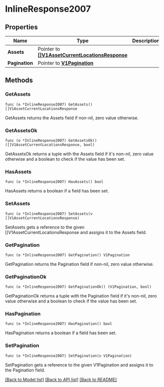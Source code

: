 # InlineResponse2007

## Properties

Name | Type | Description | Notes
------------ | ------------- | ------------- | -------------
**Assets** | Pointer to [**[]V1AssetCurrentLocationsResponse**](V1AssetCurrentLocationsResponse.md) |  | [optional] 
**Pagination** | Pointer to [**V1Pagination**](V1Pagination.md) |  | [optional] 

## Methods

### GetAssets

`func (o *InlineResponse2007) GetAssets() []V1AssetCurrentLocationsResponse`

GetAssets returns the Assets field if non-nil, zero value otherwise.

### GetAssetsOk

`func (o *InlineResponse2007) GetAssetsOk() ([]V1AssetCurrentLocationsResponse, bool)`

GetAssetsOk returns a tuple with the Assets field if it's non-nil, zero value otherwise
and a boolean to check if the value has been set.

### HasAssets

`func (o *InlineResponse2007) HasAssets() bool`

HasAssets returns a boolean if a field has been set.

### SetAssets

`func (o *InlineResponse2007) SetAssets(v []V1AssetCurrentLocationsResponse)`

SetAssets gets a reference to the given []V1AssetCurrentLocationsResponse and assigns it to the Assets field.

### GetPagination

`func (o *InlineResponse2007) GetPagination() V1Pagination`

GetPagination returns the Pagination field if non-nil, zero value otherwise.

### GetPaginationOk

`func (o *InlineResponse2007) GetPaginationOk() (V1Pagination, bool)`

GetPaginationOk returns a tuple with the Pagination field if it's non-nil, zero value otherwise
and a boolean to check if the value has been set.

### HasPagination

`func (o *InlineResponse2007) HasPagination() bool`

HasPagination returns a boolean if a field has been set.

### SetPagination

`func (o *InlineResponse2007) SetPagination(v V1Pagination)`

SetPagination gets a reference to the given V1Pagination and assigns it to the Pagination field.


[[Back to Model list]](../README.md#documentation-for-models) [[Back to API list]](../README.md#documentation-for-api-endpoints) [[Back to README]](../README.md)


